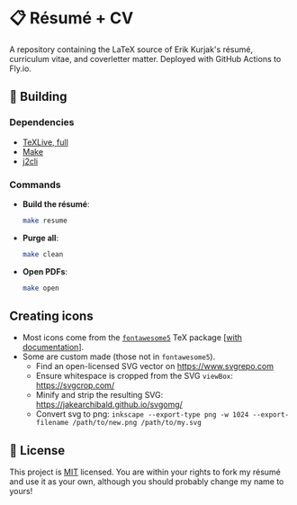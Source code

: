 # 📋 Résumé + CV

A repository containing the LaTeX source of Erik Kurjak's résumé, curriculum vitae, and coverletter matter. Deployed with GitHub Actions to Fly.io.

## 🔧 Building

### Dependencies

- [TeXLive, full](https://www.tug.org/texlive/)
- [Make](https://www.gnu.org/software/make/)
- [j2cli](https://github.com/kolypto/j2cli)

### Commands

- **Build the résumé**:

  ```bash
  make resume
  ```

- **Purge all**:

  ```bash
  make clean
  ```

- **Open PDFs**:

  ```bash
  make open
  ```

## Creating icons

- Most icons come from the [`fontawesome5`](https://ctan.org/pkg/fontawesome5?lang=en) TeX package \[[with documentation](http://mirrors.ctan.org/fonts/fontawesome5/doc/fontawesome5.pdf)\].
- Some are custom made (those not in `fontawesome5`).
  - Find an open-licensed SVG vector on <https://www.svgrepo.com>
  - Ensure whitespace is cropped from the SVG `viewBox`: <https://svgcrop.com/>
  - Minify and strip the resulting SVG: <https://jakearchibald.github.io/svgomg/>
  - Convert svg to png: `inkscape --export-type png -w 1024 --export-filename /path/to/new.png /path/to/my.svg`

## 🔏 License

This project is [MIT](./LICENSE) licensed. You are within your rights to fork my résumé and use it as your own, although you should probably change my name to yours!
